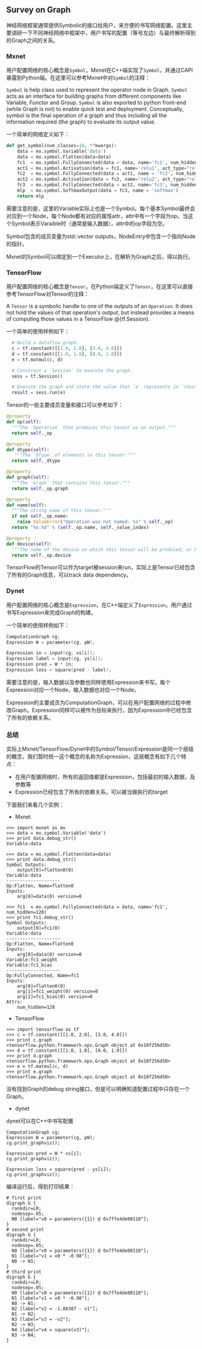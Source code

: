## Survey on Graph

神经网络框架通常提供Symbolic的接口给用户，来方便的书写网络配置。这里主要调研一下不同神经网络中框架中，用户书写的配置（等号左边）与最终解析得到的Graph之间的关系。

### Mxnet

用户配置网络的核心概念是`Symbol`，Mxnet在C++端实现了`Symbol`，并通过CAPI暴露到Python端。在这里可以参考Mxnet中对`Symbol`的注释：

`Symbol` is help class used to represent the operator node in Graph.
`Symbol` acts as an interface for building graphs from different components like Variable, Functor and Group. `Symbol` is also exported to python front-end (while Graph is not) to enable quick test and deployment. Conceptually, symbol is the final operation of a graph and thus including all the information required (the graph) to evaluate its output value.


一个简单的网络定义如下：

```python
def get_symbol(num_classes=10, **kwargs):
    data = mx.symbol.Variable('data')
    data = mx.symbol.Flatten(data=data)
    fc1  = mx.symbol.FullyConnected(data = data, name='fc1', num_hidden=128)
    act1 = mx.symbol.Activation(data = fc1, name='relu1', act_type="relu")
    fc2  = mx.symbol.FullyConnected(data = act1, name = 'fc2', num_hidden = 64)
    act2 = mx.symbol.Activation(data = fc2, name='relu2', act_type="relu")
    fc3  = mx.symbol.FullyConnected(data = act2, name='fc3', num_hidden=num_classes)
    mlp  = mx.symbol.SoftmaxOutput(data = fc3, name = 'softmax')
    return mlp
```


需要注意的是，这里的Variable实际上也是一个Symbol。每个基本Symbol最终会对应到一个Node，每个Node都有对应的属性attr，attr中有一个字段为op。当这个Symbol表示Varaible时（通常是输入数据），attr中的op字段为空。

Symbol包含的成员变量为std::vector<NodeEntry> outputs，NodeEntry中包含一个指向Node的指针。


Mxnet的Symbol可以绑定到一个Executor上，在解析为Graph之后，得以执行。



### TensorFlow

用户配置网络的核心概念是`Tensor`，在Python端定义了`Tensor`，在这里可以直接参考TensorFlow对Tensor的注释：


A `Tensor` is a symbolic handle to one of the outputs of an `Operation`. It does not hold the values of that operation's output, but instead provides a means of computing those values in a TensorFlow @{tf.Session}.

一个简单的使用样例如下：

```python
  # Build a dataflow graph.
  c = tf.constant([[1.0, 2.0], [3.0, 4.0]])
  d = tf.constant([[1.0, 1.0], [0.0, 1.0]])
  e = tf.matmul(c, d)

  # Construct a `Session` to execute the graph.
  sess = tf.Session()

  # Execute the graph and store the value that `e` represents in `result`.
  result = sess.run(e)
```

  
Tensor的一些主要成员变量和接口可以参考如下：

```python
@property
def op(self):
  """The `Operation` that produces this tensor as an output."""
  return self._op

@property
def dtype(self):
   """The `DType` of elements in this tensor."""
  return self._dtype

@property
def graph(self):
  """The `Graph` that contains this tensor."""
  return self._op.graph

@property
def name(self):
  """The string name of this tensor."""
  if not self._op.name:
    raise ValueError("Operation was not named: %s" % self._op)
  return "%s:%d" % (self._op.name, self._value_index)

@property
def device(self):
  """The name of the device on which this tensor will be produced, or None."""
  return self._op.device
```

TensorFlow的Tensor可以作为target被session来run，实际上是Tensor已经包含了所有的Graph信息，可以track data dependency。


### Dynet

用户配置网络的核心概念是`Expression`，在C++端定义了`Expression`。用户通过书写Expression来完成Graph的构建。

一个简单的使用样例如下：

```cpp
ComputationGraph cg;
Expression W = parameter(cg, pW);

Expression in = input(cg, xs[i]);
Expression label = input(cg, ys[i]);
Expression pred = W * in;
Expression loss = square(pred - label);
```

需要注意的是，输入数据以及参数也同样使用Expression来书写。每个Expression对应一个Node，输入数据也对应一个Node。

Expression的主要成员为ComputationGraph，可以在用户配置网络的过程中修改Graph。Expression同样可以被作为目标来执行，因为Expression中已经包含了所有的依赖关系。


### 总结

实际上Mxnet/TensorFlow/Dynet中的Symbol/Tensor/Expression是同一个层级的概念，我们暂时统一这个概念的名称为Expression，这层概念有如下几个特点：

- 在用户配置网络时，所有的返回值都是Expression，包括最初的输入数据，及参数等
- Expression已经包含了所有的依赖关系，可以被当做执行的target

下面我们来看几个实例：

- Mxnet


```
>>> import mxnet as mx
>>> data = mx.symbol.Variable('data')
>>> print data.debug_str()
Variable:data

>>> data = mx.symbol.Flatten(data=data)
>>> print data.debug_str()
Symbol Outputs:
	output[0]=flatten0(0)
Variable:data
--------------------
Op:Flatten, Name=flatten0
Inputs:
	arg[0]=data(0) version=0

>>> fc1  = mx.symbol.FullyConnected(data = data, name='fc1', num_hidden=128)
>>> print fc1.debug_str()
Symbol Outputs:
	output[0]=fc1(0)
Variable:data
--------------------
Op:Flatten, Name=flatten0
Inputs:
	arg[0]=data(0) version=0
Variable:fc1_weight
Variable:fc1_bias
--------------------
Op:FullyConnected, Name=fc1
Inputs:
	arg[0]=flatten0(0)
	arg[1]=fc1_weight(0) version=0
	arg[2]=fc1_bias(0) version=0
Attrs:
	num_hidden=128

```

- TensorFlow

```
>>> import tensorflow as tf
>>> c = tf.constant([[1.0, 2.0], [3.0, 4.0]])
>>> print c.graph
<tensorflow.python.framework.ops.Graph object at 0x10f256d50>
>>> d = tf.constant([[1.0, 1.0], [0.0, 1.0]])
>>> print d.graph
<tensorflow.python.framework.ops.Graph object at 0x10f256d50>
>>> e = tf.matmul(c, d)
>>> print e.graph
<tensorflow.python.framework.ops.Graph object at 0x10f256d50>
```

没有找到Graph的debug string接口，但是可以明确知道配置过程中只存在一个Graph。


- dynet

dynet可以在C++中书写配置

```
ComputationGraph cg;
Expression W = parameter(cg, pW);
cg.print_graphviz();

Expression pred = W * xs[i];
cg.print_graphviz();

Expression loss = square(pred - ys[i]);
cg.print_graphviz();
```

编译运行后，得到打印结果：

```
# first print
digraph G {
  rankdir=LR;
  nodesep=.05;
  N0 [label="v0 = parameters({1}) @ 0x7ffe4de00110"];
}
# second print
digraph G {
  rankdir=LR;
  nodesep=.05;
  N0 [label="v0 = parameters({1}) @ 0x7ffe4de00110"];
  N1 [label="v1 = v0 * -0.98"];
  N0 -> N1;
}
# third print
digraph G {
  rankdir=LR;
  nodesep=.05;
  N0 [label="v0 = parameters({1}) @ 0x7ffe4de00110"];
  N1 [label="v1 = v0 * -0.98"];
  N0 -> N1;
  N2 [label="v2 = -1.88387 - v1"];
  N1 -> N2;
  N3 [label="v3 = -v2"];
  N2 -> N3;
  N4 [label="v4 = square(v3)"];
  N3 -> N4;
}
```
